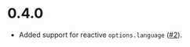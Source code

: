 # 0.4.0

- Added support for reactive `options.language` ([#2](https://github.com/LeoDog896/svelte-monaco/issues/2)).
